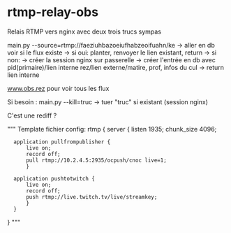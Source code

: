 # rtmp-relay-obs
Relais RTMP vers nginx avec deux trois trucs sympas


main.py --source=rtmp://faeziuhbazoeiufhabzeoifuahn/ke
-> aller en db voir si le flux existe
-> si oui: planter, renvoyer le lien existant, return
-> si non:
    -> créer la session nginx sur passerelle
    -> créer l'entrée en db avec pid(primaire)/lien interne rez/lien externe/matire, prof, infos du cul
    -> return lien interne

www.obs.rez pour voir tous les flux

Si besoin :
main.py --kill=truc
-> tuer "truc" si existant (session nginx)

C'est une rediff ?

"""
  Template fichier config:
  rtmp {
      server {
          listen 1935;
          chunk_size 4096;

      application pullfrompublisher {
          live on;
          record off;
          pull rtmp://10.2.4.5:2935/ocpush/cnoc live=1;
          }

      application pushtotwitch {
          live on;
          record off;
          push rtmp://live.twitch.tv/live/streamkey;
          }
      }
  }
  """
